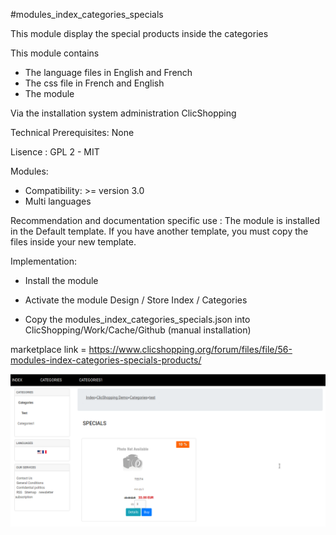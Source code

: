 #modules_index_categories_specials

This module display the special products inside the categories

This module contains

- The language files in English and French
- The css file in French and English
- The module
  
Via the installation system administration ClicShopping

Technical Prerequisites: None

Lisence : GPL 2 - MIT

Modules:

- Compatibility: >= version 3.0
- Multi languages

Recommendation and documentation specific use :
The module is installed in the Default template.
If you have another template, you must copy the files inside your new template.

Implementation:

- Install the module
- Activate the module Design / Store Index / Categories

- Copy the modules_index_categories_specials.json into ClicShopping/Work/Cache/Github (manual installation)

marketplace link = https://www.clicshopping.org/forum/files/file/56-modules-index-categories-specials-products/

![image](https://github.com/ClicShoppingOfficialModulesV3/modules_index_categories_specials/blob/master/ModuleInfosJson/image.png)
